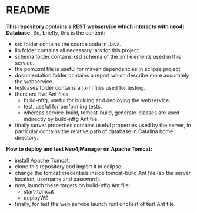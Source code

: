 # README
__This repository contains a REST webservice which interacts with neo4j Database.__
So, briefly, this is the content:
- src folder contains the source code in Java.
- lib folder contains all necessary jars for this project.
- schema folder contains xsd schema of the xml elements used in this service.
- the pom.xml file is useful for maven dependencies in eclipse project.
- documentation folder contains a report which describe more accurately the webservice.
- testcases folder contains all xml files used for testing.
- there are five Ant files:
	- build-nffg, useful for building and deploying the webservice.
	- test, useful for performing tests.
	- whereas service-build, tomcat-build, generate-classes are used indirectly by build-nffg Ant file.
- finally server.properties contains useful properties used by the server, in particular contains the relative path of database in Catalina home directory.

__How to deploy and test Neo4jManager on Apache Tomcat:__
- install Apache Tomcat.
- clone this repository and import it in eclipse.
- change the tomcat credentials inside tomcat-build Ant file (so the server location, username and password).
- now, launch these targets on build-nffg Ant file:
	- start-tomcat
	- deployWS
- finally, for test the web service launch runFuncTest of test Ant file.
